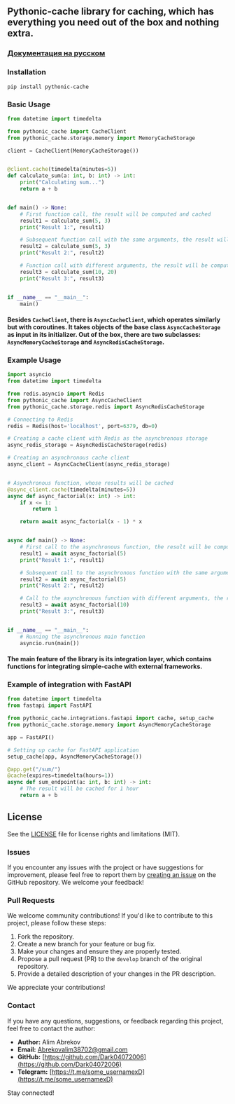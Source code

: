 ## Pythonic-cache library for caching, which has everything you need out of the box and nothing extra.

### [Документация на русском](https://github.com/Dark04072006/pythonic-cache/blob/main/README.ru.md)

### Installation
``` shell
pip install pythonic-cache
```

### Basic Usage
``` python
from datetime import timedelta

from pythonic_cache import CacheClient
from pythonic_cache.storage.memory import MemoryCacheStorage

client = CacheClient(MemoryCacheStorage())


@client.cache(timedelta(minutes=5))
def calculate_sum(a: int, b: int) -> int:
    print("Calculating sum...")
    return a + b


def main() -> None:
    # First function call, the result will be computed and cached
    result1 = calculate_sum(5, 3)
    print("Result 1:", result1)

    # Subsequent function call with the same arguments, the result will be fetched from the cache
    result2 = calculate_sum(5, 3)
    print("Result 2:", result2)

    # Function call with different arguments, the result will be computed again and cached
    result3 = calculate_sum(10, 20)
    print("Result 3:", result3)


if __name__ == "__main__":
    main()
```

#### Besides `CacheClient`, there is `AsyncCacheClient`, which operates similarly but with coroutines. It takes objects of the base class `AsyncCacheStorage` as input in its initializer. Out of the box, there are two subclasses: `AsyncMemoryCacheStorage` and `AsyncRedisCacheStorage`.

### Example Usage
``` python
import asyncio
from datetime import timedelta

from redis.asyncio import Redis
from pythonic_cache import AsyncCacheClient
from pythonic_cache.storage.redis import AsyncRedisCacheStorage

# Connecting to Redis
redis = Redis(host='localhost', port=6379, db=0)

# Creating a cache client with Redis as the asynchronous storage
async_redis_storage = AsyncRedisCacheStorage(redis)

# Creating an asynchronous cache client
async_client = AsyncCacheClient(async_redis_storage)


# Asynchronous function, whose results will be cached
@async_client.cache(timedelta(minutes=5))
async def async_factorial(x: int) -> int:
    if x <= 1:
        return 1

    return await async_factorial(x - 1) * x


async def main() -> None:
    # First call to the asynchronous function, the result will be computed and cached
    result1 = await async_factorial(5)
    print("Result 1:", result1)

    # Subsequent call to the asynchronous function with the same arguments, the result will be fetched from the cache
    result2 = await async_factorial(5)
    print("Result 2:", result2)

    # Call to the asynchronous function with different arguments, the result will be computed again and cached
    result3 = await async_factorial(10)
    print("Result 3:", result3)


if __name__ == "__main__":
    # Running the asynchronous main function
    asyncio.run(main())
```

#### The main feature of the library is its integration layer, which contains functions for integrating simple-cache with external frameworks.

### Example of integration with FastAPI
``` python
from datetime import timedelta
from fastapi import FastAPI

from pythonic_cache.integrations.fastapi import cache, setup_cache
from pythonic_cache.storage.memory import AsyncMemoryCacheStorage

app = FastAPI()

# Setting up cache for FastAPI application
setup_cache(app, AsyncMemoryCacheStorage())

@app.get("/sum/")
@cache(expires=timedelta(hours=1))
async def sum_endpoint(a: int, b: int) -> int:
    # The result will be cached for 1 hour
    return a + b
```

## License
See the [LICENSE](https://github.com/Dark04072006/pythonic-cache/blob/main/LICENSE.md) file for license rights and limitations (MIT).

### Issues
If you encounter any issues with the project or have suggestions for improvement, please feel free to report them by [creating an issue](https://github.com/Dark04072006/pythonic-cache/issues) on the GitHub repository. We welcome your feedback!

### Pull Requests
We welcome community contributions! If you'd like to contribute to this project, please follow these steps:

1. Fork the repository.
2. Create a new branch for your feature or bug fix.
3. Make your changes and ensure they are properly tested.
4. Propose a pull request (PR) to the `develop` branch of the original repository.
5. Provide a detailed description of your changes in the PR description.

We appreciate your contributions!

### Contact
If you have any questions, suggestions, or feedback regarding this project, feel free to contact the author:

- **Author:** Alim Abrekov
- **Email:** Abrekovalim38702@gmail.com
- **GitHub:** [https://github.com/Dark04072006](https://github.com/Dark04072006)
- **Telegram:** [https://t.me/some_usernamexD](https://t.me/some_usernamexD)

Stay connected!
